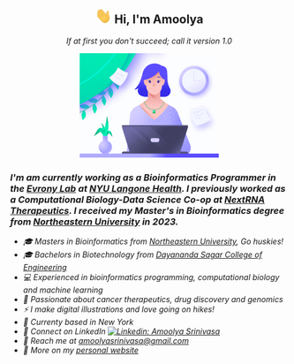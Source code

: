   
<div align="center">
  <h2>
    <img src="https://raw.githubusercontent.com/khaeuk/khaeuk/master/assets/wave.gif" width="30px">  Hi, I'm Amoolya 
  </h2>
</div>  
 
<p float="middle" align="middle">
  <i>If at first you don't succeed; call it version 1.0
</p> 

<p float="middle" align="middle">
<img width=50% " src="https://github.com/amoolya1199/amoolya1199/blob/main/image_processing20201015-26328-2ovoon.gif" alt="GIF here" /></p>
 

<!---![Header image](https://raw.githubusercontent.com/jayrajroshan/jayrajroshan/master/Assets/myHeader.jpg)--->

### I'm am currently working as a Bioinformatics Programmer in the [Evrony Lab](https://www.evronylab.org/) at [NYU Langone Health](https://med.nyu.edu/centers-programs/human-genetics-genomics/). I previously worked as a Computational Biology-Data Science Co-op at [NextRNA Therapeutics](https://www.nextrnatx.com/). I received my Master's in Bioinformatics degree from [Northeastern University](https://cos.northeastern.edu/master-of-science-in-bioinformatics/) in 2023. 

- 🎓 Masters in Bioinformatics from [Northeastern University](https://cos.northeastern.edu/master-of-science-in-bioinformatics/), Go huskies!
- 🎓 Bachelors in Biotechnology from [Dayananda Sagar College of Engineering](https://www.dsce.edu.in/academics/ug/biotechnology)
- 💻 Experienced in bioinformatics programming, computational biology and machine learning
- 🌱 Passionate about cancer therapeutics, drug discovery and genomics
- ⚡  I make digital illustrations and love going on hikes!
- 📍 Currenty based in New York
- 🔹 Connect on LinkedIn [![Linkedin: Amoolya Srinivasa](https://img.shields.io/badge/-AmoolyaSrinivasa-blue?style=flat-square&logo=Linkedin&logoColor=white&link=https://www.linkedin.com/in/amoolya-srinivasa)](https://www.linkedin.com/in/amoolya-srinivasa) 
- 🔹 Reach me at amoolyasrinivasa@gmail.com
- 🔹 More on my [personal website](https://amoolyasrinivasa.github.io/) 



